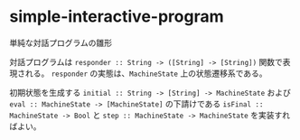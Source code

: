 # simple-interactive-program

単純な対話プログラムの雛形

対話プログラムは `responder :: String -> ([String] -> [String])` 関数で表現される。
`responder` の実態は、`MachineState` 上の状態遷移系である。

初期状態を生成する `initial :: String -> [String] -> MachineState` および `eval :: MachineState -> [MachineState]` の下請けである `isFinal :: MachineState -> Bool` と `step :: MachineState -> MachineState` を実装すればよい。
